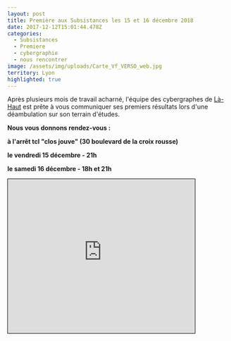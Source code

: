 ```yaml
---
layout: post
title: Première aux Subsistances les 15 et 16 décembre 2018
date: 2017-12-12T15:01:44.478Z
categories:
  - Subsistances
  - Premiere
  - cybergraphie
  - nous rencontrer
image: /assets/img/uploads/Carte_Vf_VERSO_web.jpg
territory: Lyon
highlighted: true
---
```

Après plusieurs mois de travail acharné, l'équipe des cybergraphes de [Là-Haut](http://aadn.org/nos-creations/la-haut/) est prête à vous communiquer ses premiers résultats lors d'une déambulation sur son terrain d'études.

**Nous vous donnons rendez-vous :**

**à l'arrêt tcl "clos jouve" (30 boulevard de la croix rousse)**

**le vendredi 15 décembre - 21h**

**le samedi 16 décembre - 18h et 21h**

<iframe width="425" height="350" frameborder="0" scrolling="no" marginheight="0" marginwidth="0" src="http://www.openstreetmap.org/export/embed.html?bbox=4.819216132164002%2C45.771635339292594%2C4.823325276374818%2C45.77395519990264&amp;layer=transportmap&amp;marker=45.77279528165986%2C4.821270704269409" style="border: 1px solid black"></iframe><br/><small><a href="http://www.openstreetmap.org/?mlat=45.77280&amp;mlon=4.82127#map=18/45.77280/4.82127&amp;layers=T">



